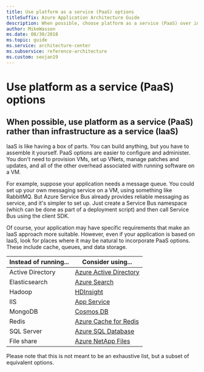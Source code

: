 ```yaml
---
title: Use platform as a service (PaaS) options
titleSuffix: Azure Application Architecture Guide
description: When possible, choose platform as a service (PaaS) over infrastructure as a service (IaaS).
author: MikeWasson
ms.date: 08/30/2018
ms.topic: guide
ms.service: architecture-center
ms.subservice: reference-architecture
ms.custom: seojan19
---
```


# Use platform as a service (PaaS) options

## When possible, use platform as a service (PaaS) rather than infrastructure as a service (IaaS)

IaaS is like having a box of parts. You can build anything, but you have to assemble it yourself. PaaS options are easier to configure and administer. You don't need to provision VMs, set up VNets, manage patches and updates, and all of the other overhead associated with running software on a VM.

For example, suppose your application needs a message queue. You could set up your own messaging service on a VM, using something like RabbitMQ. But Azure Service Bus already provides reliable messaging as service, and it's simpler to set up. Just create a Service Bus namespace (which can be done as part of a deployment script) and then call Service Bus using the client SDK.

Of course, your application may have specific requirements that make an IaaS approach more suitable. However, even if your application is based on IaaS, look for places where it may be natural to incorporate PaaS options. These include cache, queues, and data storage.

| Instead of running... | Consider using... |
|-----------------------|-------------|
| Active Directory | [Azure Active Directory](https://docs.microsoft.com/azure/active-directory/fundamentals/active-directory-whatis) |
| Elasticsearch | [Azure Search](https://docs.microsoft.com/azure/search/search-what-is-azure-search) |
| Hadoop | [HDInsight](https://docs.microsoft.com/azure/hdinsight/hdinsight-overview) |
| IIS | [App Service](https://docs.microsoft.com/azure/app-service/overview) |
| MongoDB | [Cosmos DB](https://docs.microsoft.com/azure/cosmos-db/introduction) |
| Redis | [Azure Cache for Redis](https://docs.microsoft.com/azure/azure-cache-for-redis/cache-overview) |
| SQL Server | [Azure SQL Database](https://docs.microsoft.com/azure/sql-database/sql-database-technical-overview) |
| File share | [Azure NetApp Files](https://docs.microsoft.com/azure/azure-netapp-files/azure-netapp-files-introduction) |

Please note that this is not meant to be an exhaustive list, but a subset of equivalent options.  
